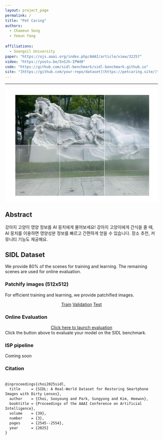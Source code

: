 ```yaml
---
layout: project_page
permalink: /
title: "Pet Caring"
authors:
  - Chaeeun Song
  - Yeeun Yang
    
affiliations:
  - Soongsil University
paper: "https://ojs.aaai.org/index.php/AAAI/article/view/32257"
video: "https://youtu.be/5nSJh-IPWd0"
code: "https://github.com/sidl-benchmark/sidl-benchmark.github.io"
site: "[https://github.com/your-repo/dataset](https://petcaring.site/)"
---
```


<body>
  <hr>
  <img src = "images/Ex01.jpg" alt = "Example 001" style="display: block; margin: auto;">
</body>


<!-- Using HTML to center the abstract -->
<div class="columns is-centered has-text-centered">
  <div class="column is-four-fifths">
    <h2>Abstract</h2>
    <div class="content has-text-justified">
      강아지 고양이 영양 정보를 AI 뭉치에게 물어보세요!
      강아지 고양이에게 간식을 줄 때, AI 뭉치를 이용하면 영양성분 정보를 빠르고 간편하게 얻을 수 있습니다.
      장소 추천, 커뮤니티 기능도 제공해요.
    </div>
  </div>
</div>


<!-- Dataset Download Buttons -->

## SIDL Dataset 
We provide 80% of the scenes for training and learning. The remaining scenes are used for online evaluation.
### Patchify images (512x512)
For efficient training and learning, we provide patchified images. 
<div class="buttons" style="text-align: center; margin-top: 1em;">
  <a class="button is-primary" href="https://drive.google.com/file/d/1es3rPo5Y9O96EjDVXanUY8NpaRprWH-h/view?usp=sharing" target="_blank">Train</a>
  <a class="button is-primary" href="https://drive.google.com/file/d/1u5-MDauO3XolXsU6eOARwlXo7SnpLwqA/view?usp=sharing" target="_blank">Validation</a>
  <a class="button is-primary" href="https://drive.google.com/file/d/1-SFyyjH0G3C68OfDjZ_O7M4mOqkcJdEf/view?usp=sharing" target="_blank">Test</a>
</div>


### Online Evaluation  
<div class="buttons" style="text-align: center; margin-top: 1em;">
  <a class="button is-primary" href="http://203.253.25.170:8080" target="_blank">Click here to launch evaluation</a>
</div>  
Click the button above to evaluate your model on the SIDL benchmark.


### ISP pipeline
Coming soon


### Citation
<pre><code class="language-bibtex">
@inproceedings{choi2025sidl,
  title     = {SIDL: A Real-World Dataset for Restoring Smartphone Images with Dirty Lenses},
  author    = {Choi, Sooyoung and Park, Sungyong and Kim, Heewon},
  booktitle = {Proceedings of the AAAI Conference on Artificial Intelligence},
  volume    = {39},
  number    = {3},
  pages     = {2545--2554},
  year      = {2025}
}
</code></pre>

